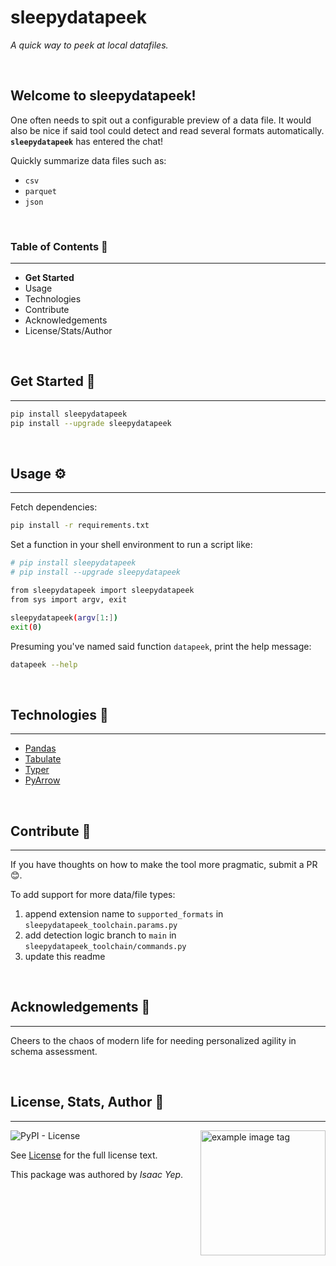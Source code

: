 # **sleepydatapeek**
*A quick way to peek at local datafiles.*

<br />

## **Welcome to sleepydatapeek!**
One often needs to spit out a configurable preview of a data file. It would also be nice if said tool could detect and read several formats automatically.\
**`sleepydatapeek`** has entered the chat!

Quickly summarize data files such as:
- `csv`
- `parquet`
- `json`

<br />

### **Table of Contents** 📖
<hr>

  - **Get Started**
  - Usage
  - Technologies
  - Contribute
  - Acknowledgements
  - License/Stats/Author

<br />

## **Get Started 🚀**
<hr>

```sh
pip install sleepydatapeek
pip install --upgrade sleepydatapeek
```

<br />

## **Usage ⚙**
<hr>

Fetch dependencies:
```sh
pip install -r requirements.txt
```

Set a function in your shell environment to run a script like:
```sh
# pip install sleepydatapeek
# pip install --upgrade sleepydatapeek

from sleepydatapeek import sleepydatapeek
from sys import argv, exit

sleepydatapeek(argv[1:])
exit(0)
```

Presuming you've named said function `datapeek`, print the help message:
```sh
datapeek --help
```

<br />

## **Technologies 🧰**
<hr>

  - [Pandas](https://pandas.pydata.org/docs/)
  - [Tabulate](https://pypi.org/project/tabulate/)
  - [Typer](https://typer.tiangolo.com/)
  - [PyArrow](https://arrow.apache.org/docs/python/index.html)

<br />

## **Contribute 🤝**
<hr>

If you have thoughts on how to make the tool more pragmatic, submit a PR 😊.

To add support for more data/file types:
1. append extension name to `supported_formats` in `sleepydatapeek_toolchain.params.py`
2. add detection logic branch to `main` in `sleepydatapeek_toolchain/commands.py`
3. update this readme

<br />

## **Acknowledgements 💙**
<hr>

Cheers to the chaos of modern life for needing personalized agility in schema assessment.

<br />

## **License, Stats, Author 📜**
<hr>

<img align="right" alt="example image tag" src="https://i.imgur.com/jtNwEWu.png" width="200" />

<!-- badge cluster -->

![PyPI - License](https://img.shields.io/pypi/l/sleepydatapeek?style=plastic)

<!-- / -->
See [License](LICENSE) for the full license text.

This package was authored by *Isaac Yep*.